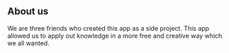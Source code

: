 ## About us
We are three friends who created this app as a side project. This app allowed us to apply out knowledge in a more free and creative way which we all wanted.
